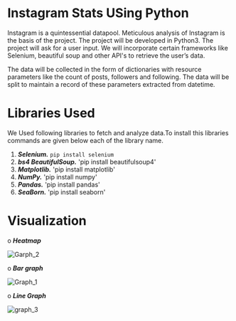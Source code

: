 
# Instagram Stats USing Python

Instagram is a quintessential datapool. Meticulous analysis of Instagram is the
basis of the project. The project will be developed in Python3. The project will ask
for a user input. We will incorporate certain frameworks like Selenium,
beautiful soup and other API's to retrieve the user’s data.

The data will be collected in the form of dictionaries with resource parameters like
the count of posts, followers and following. The data will be split to maintain a
record of these parameters extracted from datetime.

# Libraries Used
We Used following libraries to fetch and analyze data.To install this libraries commands are given below each of the library name. 
  1. **_Selenium._**
          `pip install selenium`
  2. **_bs4 BeautifulSoup._** 
  'pip install beautifulsoup4'
  3. **_Matplotlib._**
  'pip install matplotlib'
  4. **_NumPy._**
  'pip install numpy'
  5. **_Pandas._**
  'pip install pandas'
  6. **_SeaBorn._**
  'pip install seaborn'
 # Visualization
 
 o **_Heatmap_**
 
   ![Garph_2](https://user-images.githubusercontent.com/66065422/128352763-820a58dd-ac52-4a97-90f8-a665dd57cac1.png)
 
o **_Bar graph_** 
 
 ![Graph_1](https://user-images.githubusercontent.com/66065422/128352987-6343a48d-b20e-4cbf-bf71-931753240fa4.png)
 
 o **_Line Graph_**
 
 ![graph_3](https://user-images.githubusercontent.com/66065422/128353017-86bdc344-15d6-4c6b-be47-bc86a56d1527.png)

